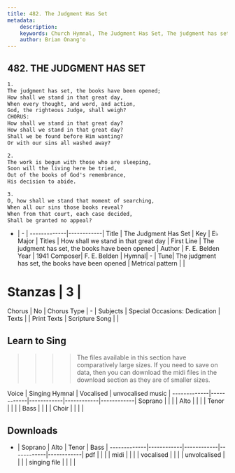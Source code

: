 ```yaml
---
title: 482. The Judgment Has Set
metadata:
    description: 
    keywords: Church Hymnal, The Judgment Has Set, The judgment has set, the books have been opened, How shall we stand in that great day
    author: Brian Onang'o
---
```



## 482. THE JUDGMENT HAS SET

```txt
1.
The judgment has set, the books have been opened;
How shall we stand in that great day,
When every thought, and word, and action,
God, the righteous Judge, shall weigh?
CHORUS:
How shall we stand in that great day?
How shall we stand in that great day?
Shall we be found before Him wanting?
Or with our sins all washed away?

2.
The work is begun with those who are sleeping,
Soon will the living here be tried,
Out of the books of God's remembrance,
His decision to abide.

3.
O, how shall we stand that moment of searching,
When all our sins those books reveal?
When from that court, each case decided,
Shall be granted no appeal?
```

- |   -  |
-------------|------------|
Title | The Judgment Has Set |
Key | E♭ Major |
Titles | How shall we stand in that great day |
First Line | The judgment has set, the books have been opened |
Author | F. E. Belden
Year | 1941
Composer| F. E. Belden |
Hymnal|  - |
Tune| The judgment has set, the books have been opened |
Metrical pattern | |
# Stanzas | 3 |
Chorus | No |
Chorus Type | - |
Subjects | Special Occasions: Dedication |
Texts |  |
Print Texts | 
Scripture Song |  |
  
## Learn to Sing

>>>> The files available in this section have comparatively large sizes. If you need to save on data, then you can download the midi files in the download section as they are of smaller sizes.

Voice |  Singing Hymnal | Vocalised | unvocalised music |
-------------|------------|------------|------------|------------|
Soprano | | | |
Alto | | | |
Tenor | | | |
Bass | | | |
Choir | | | |

## Downloads

- |  Soprano | Alto | Tenor | Bass |
-------------|------------|------------|------------|------------|
pdf | | | |
midi | | | |
vocalised | | | |
unvolcalised | | | |
singing file | | | |
  